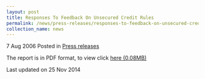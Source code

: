 ```yaml
---
layout: post
title: Responses To Feedback On Unsecured Credit Rules
permalink: /news/press-releases/responses-to-feedback-on-unsecured-credit-rules
collection_name: news
---
```

7 Aug 2006 Posted in [Press releases](/mews/press-releases)


The report is in PDF format, to view click [here (0.08MB)](/files/news/press-releases/2006/08/linkclick3945.pdf)


<p class="right-side-updated">Last updated on 25 Nov 2014</p>
